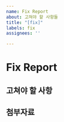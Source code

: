 ```yaml
---
name: Fix Report
about: 고쳐야 할 사항들
title: "[fix]"
labels: fix
assignees: ''

---
```


# Fix Report

## 고쳐야 할 사항

## 첨부자료
